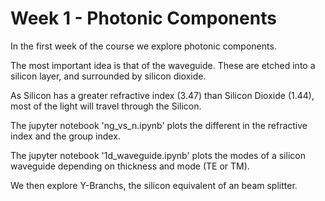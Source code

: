 # Week 1 - Photonic Components

In the first week of the course we explore photonic components.

The most important idea is that of the waveguide. These are etched into a silicon layer, and surrounded by silicon dioxide.

As Silicon has a greater refractive index (3.47) than Silicon Dioxide (1.44), most of the light will travel through the Silicon.

The jupyter notebook 'ng_vs_n.ipynb' plots the different in the refractive index and the group index.

The jupyter notebook '1d_waveguide.ipynb' plots the modes of a silicon waveguide depending on thickness and mode (TE or TM). 

We then explore Y-Branchs, the silicon equivalent of an beam splitter.
